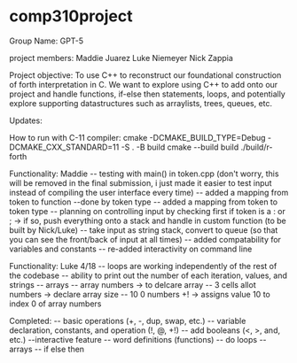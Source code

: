 # comp310project

Group Name: GPT-5

project members:
Maddie Juarez
Luke Niemeyer
Nick Zappia

Project objective:
To use C++ to reconstruct our foundational construction of forth interpretation in C. We want to explore using C++ to add onto our project and handle functions, if-else then statements, loops, and potentially explore supporting datastructures such as arraylists, trees, queues, etc.


Updates:

How to run with C-11 compiler:
cmake -DCMAKE_BUILD_TYPE=Debug -DCMAKE_CXX_STANDARD=11 -S . -B build
		cmake --build build
./build/r-forth



Functionality: Maddie 
-- testing with main() in token.cpp (don't worry, this will be removed in the final submission, i just made it easier
to test input instead of compiling the user interface every time)
-- added a mapping from token to function
    --done by token type
-- added a mapping from token to token type
    -- planning on controlling input by checking first if token is a : or ; -> if so, push everything onto a stack and handle
    in custom function (to be built by Nick/Luke)
-- take input as string stack, convert to queue (so that you can see the front/back of input at all times)
-- added compatability for variables and constants
-- re-added interactivity on command line

Functionality: Luke 4/18
-- loops are working independently of the rest of the codebase
-- ability to print out the number of each iteration, values, and strings
-- arrays
    -- array numbers -> to delcare array
    -- 3 cells allot numbers -> declare array size
    -- 10 0 numbers +! -> assigns value 10 to index 0 of array numbers
    

Completed:
-- basic operations (+, -, dup, swap, etc.)
-- variable declaration, constants, and operation (!, @, +!)
-- add booleans (<, >, and, etc.)
--interactive feature
-- word definitions (functions)
-- do loops
-- arrays
-- if else then

